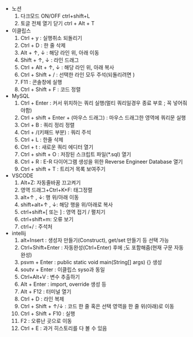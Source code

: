 - 노션
    1. 다크모드 ON/OFF ctrl+shift+L
    2. 토글 전체 열기 닫기 ctrl + Alt + T
- 이클립스
    1. Ctrl + y : 실행취소 되돌리기
    2. Ctrl + D : 한 줄 삭제
    3. Alt  + ↑, ↓ :  해당 라인 위, 아래 이동
    4. Shift + ↑, ↓  : 라인 드래그
    5. Ctrl + Alt + ↑, ↓ : 해당 라인 위, 아래 복사
    6. Ctrl + Shift + / : 선택한 라인 모두 주석(되돌리려면 \)
    7. F11 : 콘솔창에 실행
    8. Ctrl + Shift + F : 코드 정렬
- MySQL
    1. Ctrl + Enter : 커서 위치하는 쿼리 실행(멀티 쿼리일경우 종료 부호 ; 꼭 넣어줘야함)
    2. Ctrl + shift + Enter + (마우스 드래그) : 마우스 드래그한 영역에 쿼리문 실행
    3. Ctrl + B : 쿼리 정리 정렬
    4. Ctrl + /(키패드 부분) : 쿼리 주석
    5. Ctrl + L : 한줄 삭제
    6. Ctrl + t : 새로운 쿼리 에디터 열기
    7. Ctrl + shift + O : 저장된 스크립트 파일(*.sql) 열기
    8. Ctrl + R : E-R 다이어그램 생성을 위한 Reverse Engineer Database 열기
    9. Ctrl + shift + T : 트리거 목록 보여주기
- VSCODE
    1. Alt+Z: 자동줄바꿈 끄고켜기
    2. 영역 드래그+Ctrl+K+F: 태그정렬
    3. alt+↑ , ↓: 행 위/아래 이동
    4. shift+alt+↑ , ↓: 해당 행을 위/아래로 복사
    5. ctrl+shift+[ 또는 ] : 영역 접기 / 펼치기
    6. ctrl+shift+m: 오류 보기
    7. ctrl+/ : 주석처
- intellij
    1. alt+Insert : 생성자 만들기(Construct), get/set 만들기 등 선택 가능
    2. Ctrl+Shift+Enter : 자동완성(Ctrl+Enter) 후에 ;도 포함해줌(현재 구문 자동 완성)
    3. psvm + Enter : public static void main(String[] args) {} 생성
    4. soutv + Enter : 이클립스 syso과 동일
    5. Ctrl+Alt+V : 변수 추출하기
    6. Alt + Enter : import, override 생성 등
    7. Alt + F12 : 터미널 열기
    8. Ctrl + D : 라인 복제
    9. Ctrl + Shift + ↑/↓ : 코드 한 줄 혹은 선택 영역을 한 줄 위(아래)로 이동
    10. Ctrl + Shift + F10 : 실행
    11. F2 : 오류난 곳으로 이동
    12. Ctrl + E : 과거 히스토리를 다 볼 수 있음